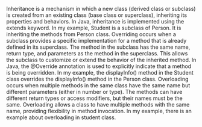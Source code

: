 Inheritance is a mechanism in which a new class (derived class or subclass) is created from an existing class (base class or superclass), inheriting its properties and behaviors. In Java, inheritance is implemented using the extends keyword. 
In my example, Student is a subclass of Person. It is inheriting the methods from Person class.
Overriding occurs when a subclass provides a specific implementation for a method that is already defined in its superclass. The method in the subclass has the same name, return type, and parameters as the method in the superclass. 
This allows the subclass to customize or extend the behavior of the inherited method. In Java, the @Override annotation is used to explicitly indicate that a method is being overridden.
In my example, the displayInfo() method in the Student class overrides the displayInfo() method in the Person class.
Overloading occurs when multiple methods in the same class have the same name but different parameters (either in number or type). The methods can have different return types or access modifiers, but their names must be the same. 
Overloading allows a class to have multiple methods with the same name, providing flexibility in method invocation.
In my example, there is an example about overloading in student class.
